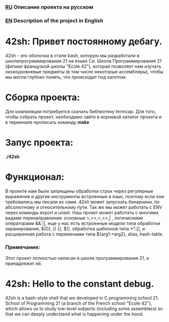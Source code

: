 ### [RU][1] Описание проекта на русском
[1]: https://github.com/udraugr/42sh#42sh-%D0%BF%D1%80%D0%B8%D0%B2%D0%B5%D1%82-%D0%BF%D0%BE%D1%81%D1%82%D0%BE%D1%8F%D0%BD%D0%BD%D0%BE%D0%BC%D1%83-%D0%B4%D0%B5%D0%B1%D0%B0%D0%B3%D1%83 "RU"
### [EN][2] Description of the project in English
[2]: https://github.com/udraugr/RTv1/blob/master/README.md#rtv1---team-project-on-computer-graphics "EN"

# 42sh: Привет постоянному дебагу.
42sh - это оболочка в стиле bash, которую мы разработали в школепрограммирования 21 на языке Cи. Школа Программирования 21 (филиал французкой школы "Ecole 42"), которая позволяет нам изучать низкоуровневые предметы (в том числе некоторые ассемблеры), чтобы мы могли глубоко понять, что происходит под капотом.

# Сборка проекта:
Для компиляции потребуется скачать библиотеку termcap. 
Для того, чтобы собрать проект, необходимо зайти в корневой каталог проекта и в терминале прописать команду **make**

# Запус проекта:
**./42sh**

# Функционал:
В проекте нам были запрещены обработки строк через регулярные выражения и другие инструменты встроенные в язык, поэтому если они требовались мы писали их сами.
42sh может запускать бинарники, по абсолютному и относительному пути. Так же мы может работать с ENV через команды export и unset.
Наш проект может работать с многими видами перенаправления:
основные >,>>,<,<<,| , логичискими операторами && ||, еще у нас есть встроенные модели типа обработки экранирования, $(()), () {}, $(), обработка шаблонов типа *?.[], и расширенная работа с перемеными типа ${arg1:+arg2},
alias, hash-table.

### Примечание:
Этот проект полностью написан в школе программирования 21, и принадлежит ей.


# 42sh: Hello to the constant debug.
42sh is a bash-style shell that we developed in C programming school 21. School of Programming 21 (a branch of the French school "Ecole 42"), which allows us to study low-level subjects (including some assemblers) so that we can deeply understand what is happening under the hood.
